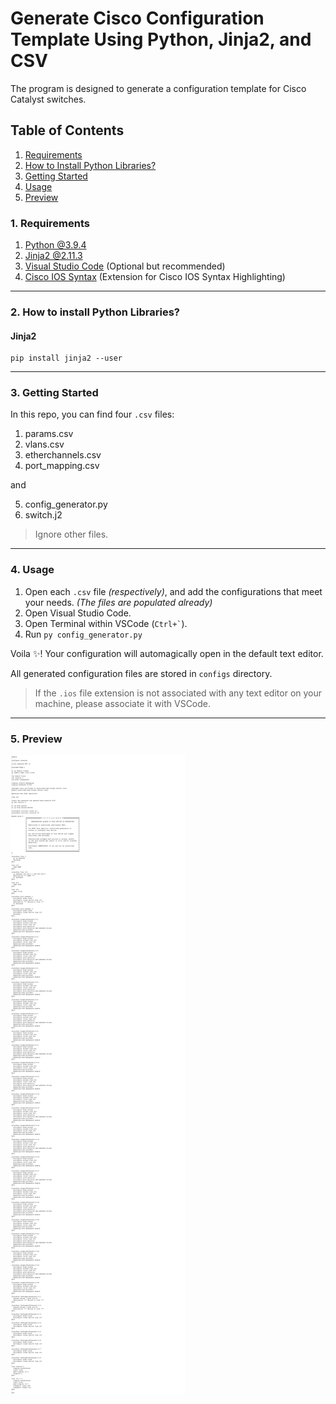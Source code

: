 # Generate Cisco Configuration Template Using Python, Jinja2, and CSV

The program is designed to generate a configuration template for Cisco Catalyst switches.

## Table of Contents

1. [Requirements](#1-requirements)
2. [How to Install Python Libraries?](#2-how-to-install-python-libraries)
3. [Getting Started](#3-getting-started)
4. [Usage](#4-usage)
5. [Preview](#5-preview)

### 1. Requirements

1. [Python @3.9.4](https://www.python.org/)
2. [Jinja2 @2.11.3](https://jinja.palletsprojects.com/en/2.11.x/)
3. [Visual Studio Code](https://code.visualstudio.com/) (Optional but recommended)
4. [Cisco IOS Syntax](https://marketplace.visualstudio.com/items?itemName=jamiewoodio.cisco) (Extension for Cisco IOS Syntax Highlighting)

---

### 2. How to install Python Libraries?

#### Jinja2

```python3
pip install jinja2 --user
```

---

### 3. Getting Started

In this repo, you can find four `.csv` files:

1. params.csv
2. vlans.csv
3. etherchannels.csv
4. port_mapping.csv

and

5. config_generator.py
6. switch.j2

> Ignore other files.

---

### 4. Usage

1. Open each `.csv` file _(respectively)_, and add the configurations that meet your needs. _(The files are populated already)_
2. Open Visual Studio Code.
3. Open Terminal within VSCode (`` Ctrl+` ``).
4. Run `py config_generator.py`

Voila :sparkles:! Your configuration will automagically open in the default text editor.

All generated configuration files are stored in `configs` directory.

> If the `.ios` file extension is not associated with any text editor on your machine, please associate it with VSCode.

---

### 5. Preview

![Preview](preview.png)
